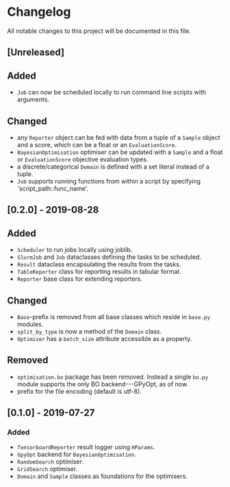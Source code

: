 # Changelog
All notable changes to this project will be documented in this file.

## [Unreleased]

## Added
- `Job` can now be scheduled locally to run command line scripts with arguments.

## Changed
- any `Reporter` object can be fed with data from a tuple of a 
`Sample` object and a score, which can be a float or an `EvaluationScore`.
- `BayesianOptimisation` optimiser can be updated with a `Sample` and 
a float or `EvaluationScore` objective evaluation types.
- a discrete/categorical `Domain` is defined with a set literal instead of a tuple.
- `Job` supports running functions from within a script by specifying 'script_path::func_name'. 

## [0.2.0] - 2019-08-28
## Added
- `Scheduler` to run jobs locally using joblib.
- `SlurmJob` and `Job` dataclasses defining the tasks to be scheduled.
- `Result` dataclass encapsulating the results from the tasks.
- `TableReporter` class for reporting results in tabular format.
- `Reporter` base class for extending reporters.

## Changed
- `Base`-prefix is removed from all base classes which reside 
 in `base.py` modules.
- `split_by_type` is now a method of the `Domain` class.
- `Optimiser` has a `batch_size` attribute accessible as a property.

## Removed
- `optimisation.bo` package has been removed. Instead a single `bo.py`
 module supports the only BO backend---GPyOpt, as of now.
- prefix for the file encoding (default is utf-8).
 
## [0.1.0] - 2019-07-27
### Added
- `TensorboardReporter` result logger using `HParams`.
- `GpyOpt` backend for `BayesianOptimisation`.
- `RandomSearch` optimiser.
- `GridSearch` optimiser.
- `Domain` and `Sample` classes as foundations for the optimisers.
